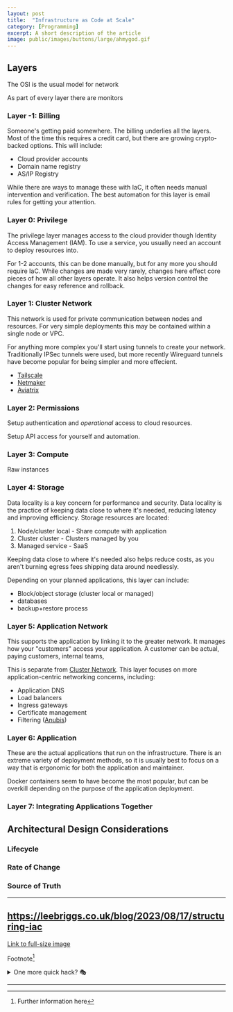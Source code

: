 ```yaml
---
layout: post
title:	"Infrastructure as Code at Scale"
category: [Programming]
excerpt: A short description of the article
image: public/images/buttons/large/ahmygod.gif
---
```


## Layers

The OSI is the usual model for network

As part of every layer there are monitors


### Layer -1: Billing

Someone's getting paid somewhere.
The billing underlies all the layers.
Most of the time this requires a credit card, but there are growing crypto-backed options.
This will include:

* Cloud provider accounts
* Domain name registry
* AS/IP Registry

While there are ways to manage these with IaC, it often needs manual intervention and verification.
The best automation for this layer is email rules for getting your attention.

### Layer 0: Privilege

The privilege layer manages access to the cloud provider though Identity Access Management (IAM).
To use a service, you usually need an account to deploy resources into.

For 1-2 accounts, this can be done manually, but for any more you should require IaC.
While changes are made very rarely, changes here effect core pieces of how all other layers operate.
It also helps version control the changes for easy reference and rollback.

### Layer 1: Cluster Network

This network is used for private communication between nodes and resources.
For very simple deployments this may be contained within a single node or VPC.

For anything more complex you'll start using tunnels to create your network.
Traditionally IPSec tunnels were used, but more recently Wireguard tunnels have become popular for being simpler and more effecient.

* [Tailscale](https://tailscale.com/kb/1151/what-is-tailscale)
* [Netmaker](https://docs.netmaker.io/docs/about)
* [Aviatrix](https://docs.aviatrix.com/documentation/latest/getting-started/platform-overview/index.html?expand=true)

### Layer 2: Permissions


Setup authentication and _operational_ access to cloud resources.

Setup API access for yourself and automation.


### Layer 3: Compute

Raw instances

### Layer 4: Storage

Data locality is a key concern for performance and security.
Data locality is the practice of keeping data close to where it's needed, reducing latency and improving efficiency.
Storage resources are located:

1. Node/cluster local - Share compute with application
2. Cluster cluster - Clusters managed by you
3. Managed service - SaaS

Keeping data close to where it's needed also helps reduce costs, as you aren't burning egress fees shipping data around needlessly.

Depending on your planned applications, this layer can include:

* Block/object storage (cluster local or managed)
* databases
* backup+restore process

### Layer 5: Application Network

This supports the application by linking it to the greater network.
It manages how your "customers" access your application.
A customer can be actual, paying customers, internal teams, 

This is separate from [Cluster Network](#layer-1-cluster-network).
This layer focuses on more application-centric networking concerns, including:

* Application DNS
* Load balancers
* Ingress gateways
* Certificate management
* Filtering ([Anubis](https://github.com/TecharoHQ/anubis/#setting-up-anubis))

### Layer 6: Application

These are the actual applications that run on the infrastructure.
There is an extreme variety of deployment methods, so it is usually best to focus on a way that is ergonomic for both the application and maintainer.

Docker containers seem to have become the most popular, but can be overkill depending on the purpose of the application deployment.

### Layer 7: Integrating Applications Together

## Architectural Design Considerations

### Lifecycle

### Rate of Change

### Source of Truth



---

https://leebriggs.co.uk/blog/2023/08/17/structuring-iac
---

<!-- Image example
![MS-DOS Family Tree](/images/folder/filename.png){:width="700px"}
-->
<!-- Link example -->
[Link to full-size image](/images/buttons/large/ahmygod.gif)

Footnote[^1]

<details>
  <summary>One more quick hack? 🎭</summary>
  <div markdown="1">
  → Easy  
  → And simple
  </div>
</details>


<!-- Separator -->
---

[^1]: Further information here
